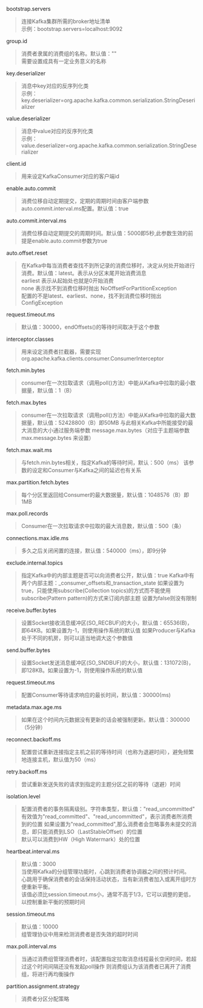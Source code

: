 bootstrap.servers
>连接Kafka集群所需的broker地址清单  
>示例：bootstrap.servers=localhost:9092

group.id
>消费者隶属的消费组的名称。默认值：\"\"  
>需要设置成具有一定业务意义的名称

key.deserializer
>消息中key对应的反序列化类  
>示例：key.deserializer=org.apache.kafka.common.serialization.StringDeserializer

value.deserializer
>消息中value对应的反序列化类  
>示例：value.deserializer=org.apache.kafka.common.serialization.StringDeserializer

client.id
>用来设定KafkaConsumer对应的客户端id

enable.auto.commit
>消费位移自动定期提交，定期的周期时间由客户端参数auto.commit.interval.ms配置。默认值：true

auto.commit.interval.ms
>消费位移自动定期提交的周期时间。默认值：5000即5秒,此参数生效的前提是enable.auto.commit参数为true

auto.offset.reset
>在Kafka中每当消费者查找不到所记录的消费位移时，决定从何处开始进行消费。默认值：latest。表示从分区末尾开始消费消息  
>earliest 表示从起始处也就是0开始消费  
>none 表示找不到消费位移时抛出 NoOffsetForPartitionException  
>配置的不是latest、earliest、none，找不到消费位移时抛出ConfigException  

request.timeout.ms
>默认值：30000，endOffsets()的等待时间取决于这个参数

interceptor.classes
>用来设定消费者拦截器，需要实现org.apache.kafka.clients.consumer.ConsumerInterceptor

fetch.min.bytes
>consumer在一次拉取请求（调用poll()方法）中能从Kafka中拉取的最小数据量，默认值：1（B）

fetch.max.bytes
>consumer在一次拉取请求（调用poll()方法）中能从Kafka中拉取的最大数据量，默认值：52428800（B）即50MB
>与此相关Kafka中所能接受的最大消息的大小通过服务端参数 message.max.bytes（对应于主题端参数 max.message.bytes 来设置）

fetch.max.wait.ms
>与fetch.min.bytes相关，指定Kafka的等待时间，默认：500（ms）
>该参数的设定和Consumer与Kafka之间的延迟也有关系

max.partition.fetch.bytes
>每个分区里返回给Consumer的最大数据量，默认值：1048576（B）即1MB

max.poll.records
>Consumer在一次拉取请求中拉取的最大消息数，默认值：500（条）

connections.max.idle.ms
>多久之后关闭闲置的连接，默认值：540000（ms），即9分钟

exclude.internal.topics
>指定Kafka中的内部主题是否可以向消费者公开，默认值：true
>Kafka中有两个内部主题：_consumer_offsets和_transaction_state
>如果设置为true，只能使用subscribe(Collection<String> topics)的方式而不能使用subscribe(Pattern pattern)的方式来订阅内部主题
>设置为false则没有限制

receive.buffer.bytes
>设置Socket接收消息缓冲区(SO_RECBUF)的大小，默认值：65536(B)，即64KB。如果设置为-1，则使用操作系统的默认值
>如果Producer与Kafka处于不同的机房，则可以适当地调大这个参数值

send.buffer.bytes
>设置Socket发送消息缓冲区(SO_SNDBUF)的大小，默认值：131072(B)，即128KB。如果设置为-1，则使用操作系统的默认值

request.timeout.ms
>配置Consumer等待请求响应的最长时间，默认值：30000(ms)

metadata.max.age.ms
>如果在这个时间内元数据没有更新的话会被强制更新。默认值：300000（5分钟）

reconnect.backoff.ms
>配置尝试重新连接指定主机之前的等待时间（也称为退避时间），避免频繁地连接主机，默认值为50（ms）

retry.backoff.ms
>尝试重新发送失败的请求到指定的主题分区之前的等待（退避）时间

isolation.level
>配置消费者的事务隔离级别。字符串类型，默认值："read_uncommitted"  
>有效值为"read_committed"、"read_uncommitted"，表示消费者所消费到的位置
>如果设置为"read_committed",那么消费者会忽略事务未提交的消息，即只能消费到LSO（LastStableOffset）的位置  
>默认可以消费到HW（High Watermark）处的位置

heartbeat.interval.ms
>默认值：3000  
>当使用Kafka的分组管理功能时，心跳到消费者协调器之间的预计时间。  
>心跳用于确保消费者的会话保持活动状态，当有新消费者加入或离开组时方便重新平衡。  
>该值必须比session.timeout.ms小，通常不高于1/3，它可以调整的更低，以控制重新平衡的预期时间

session.timeout.ms
>默认值：10000  
>组管理协议中用来检测消费者是否失效的超时时间  

max.poll.interval.ms
>当通过消费组管理消费者时，该配置指定拉取消息线程最长空闲时间，若超过这个时间间隔还没有发起poll操作
>则消费组认为该消费者已离开了消费组，将进行再均衡操作

partition.assignment.strategy
>消费者分区分配策略

